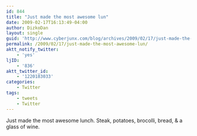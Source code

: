 ```yaml
---
id: 844
title: "Just made the most awesome lun"
date: 2009-02-17T16:13:49-04:00
author: DizkoDan
layout: single
guid: 'http://www.cyberjunx.com/blog/archives/2009/02/17/just-made-the-most-awesome-lun/'
permalink: /2009/02/17/just-made-the-most-awesome-lun/
aktt_notify_twitter:
    - 'yes'
ljID:
    - '836'
aktt_twitter_id:
    - '1220183033'
categories:
    - Twitter
tags:
    - tweets
    - Twitter
---
```


Just made the most awesome lunch. Steak, potatoes, brocolli, bread, &amp; a glass of wine.